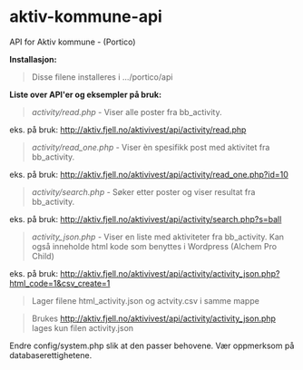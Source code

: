 # aktiv-kommune-api
API for Aktiv kommune - (Portico)

**Installasjon:**

>Disse filene installeres i .../portico/api

**Liste over API'er og eksempler på bruk:**

>_activity/read.php_ - Viser alle poster fra bb_activity.

eks. på bruk: http://aktiv.fjell.no/aktivivest/api/activity/read.php

>_activity/read_one.php_ - Viser èn spesifikk post med aktivitet fra bb_activity.

eks. på bruk: http://aktiv.fjell.no/aktivivest/api/activity/read_one.php?id=10

>_activity/search.php_ - Søker etter poster og viser resultat fra bb_activity.

eks. på bruk: http://aktiv.fjell.no/aktivivest/api/activity/search.php?s=ball

>_activity_json.php_ - Viser en liste med aktiviteter fra bb_activity. Kan også inneholde html kode som benyttes i Wordpress (Alchem Pro Child) 

eks. på bruk: http://aktiv.fjell.no/aktivivest/api/activity/activity_json.php?html_code=1&csv_create=1

>Lager filene html_activity.json og actvity.csv i samme mappe 

>Brukes http://aktiv.fjell.no/aktivivest/api/activity/activity_json.php lages kun filen activity.json

Endre config/system.php slik at den passer behovene. Vær oppmerksom på databaserettighetene.
